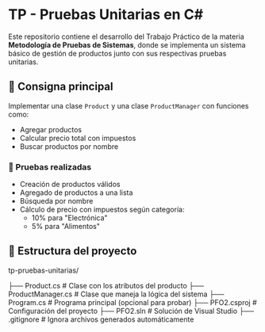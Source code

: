 # TP - Pruebas Unitarias en C#

Este repositorio contiene el desarrollo del Trabajo Práctico de la materia **Metodología de Pruebas de Sistemas**, donde se implementa un sistema básico de gestión de productos junto con sus respectivas pruebas unitarias.

## 📌 Consigna principal

Implementar una clase `Product` y una clase `ProductManager` con funciones como:

- Agregar productos
- Calcular precio total con impuestos
- Buscar productos por nombre

### 🧪 Pruebas realizadas

- Creación de productos válidos
- Agregado de productos a una lista
- Búsqueda por nombre
- Cálculo de precio con impuestos según categoría:
  - 10% para "Electrónica"
  - 5% para "Alimentos"

## 📁 Estructura del proyecto

  tp-pruebas-unitarias/
  
  ├── Product.cs # Clase con los atributos del producto
  ├── ProductManager.cs # Clase que maneja la lógica del sistema
  ├── Program.cs # Programa principal (opcional para probar)
  ├── PFO2.csproj # Configuración del proyecto
  ├── PFO2.sln # Solución de Visual Studio
  ├── .gitignore # Ignora archivos generados automáticamente

